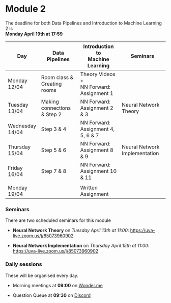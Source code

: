 
# Module 2

The deadline for both Data Pipelines and Introduction to Machine Learning 2 is<br>**Monday April 19th at 17:59**

| Day                | Data Pipelines               | Introduction to<br>Machine Learning | Seminars                    |
| ------------------ | ---------------------------- | ----------------------------------- | --------------------------- |
| Monday<br>12/04    | Room class & Creating rooms  | Theory Videos +<br>NN Forward: Assignment 1 |                     |
| Tuesday<br>13/04   | Making connections & Step 2  | NN Forward: Assignment 2 & 3        | Neural Network Theory       |
| Wednesday<br>14/04 | Step 3 & 4                   | NN Forward: Assignment 4, 5, 6 & 7  |                             |
| Thursday<br>15/04  | Step 5 & 6                   | NN Forward: Assignment 8 & 9        | Neural Network Implementation |
| Friday<br>16/04    | Step 7 & 8                   | NN Forward: Assignment 10 & 11      |                             |
|                    |                              |                                     |                             |
| Monday<br>19/04    |                              | Written Assignment                  |                             |

### Seminars

There are two scheduled seminars for this module

* **Neural Network Theory** on *Tuesday April 13th at 11:00*: <https://uva-live.zoom.us/j/85073960902>

* **Neural Network Implementation** on *Thursday April 15th at 11:00*: <https://uva-live.zoom.us/j/85073960902>


### Daily sessions

These will be organised every day.

* Morning meetings at **09:00** on [Wonder.me](https://www.wonder.me/r?id=c6cdcb4d-7901-44dc-9b9f-fe90898c22a5)

* Question Queue at **09:30** on [Discord](https://discord.gg/y9BVSck5z5)

